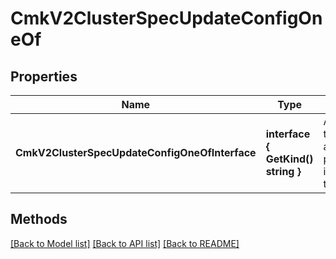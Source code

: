 # CmkV2ClusterSpecUpdateConfigOneOf

## Properties

Name | Type | Description | Notes
------------ | ------------- | ------------- | -------------
**CmkV2ClusterSpecUpdateConfigOneOfInterface** | **interface { GetKind() string }** | An interface that can hold any of the proper implementing types |

## Methods


[[Back to Model list]](../README.md#documentation-for-models) [[Back to API list]](../README.md#documentation-for-api-endpoints) [[Back to README]](../README.md)


